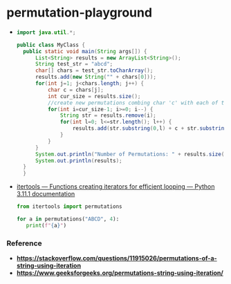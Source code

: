 permutation-playground
======================
- ```java
  import java.util.*;
  
  public class MyClass {
    public static void main(String args[]) {
        List<String> results = new ArrayList<String>();
        String test_str = "abcd";
        char[] chars = test_str.toCharArray();
        results.add(new String("" + chars[0]));
        for(int j=1; j<chars.length; j++) {
            char c = chars[j];
            int cur_size = results.size();
            //create new permutations combing char 'c' with each of the existing permutations
            for(int i=cur_size-1; i>=0; i--) {
                String str = results.remove(i);
                for(int l=0; l<=str.length(); l++) {
                    results.add(str.substring(0,l) + c + str.substring(l));
                }
            }
        }
        System.out.println("Number of Permutations: " + results.size());
        System.out.println(results);
    }
    }
    ```
- [itertools — Functions creating iterators for efficient looping — Python 3.11.1 documentation](https://docs.python.org/3/library/itertools.html)
    ```python
    from itertools import permutations

    for a in permutations("ABCD", 4):
       print(f"{a}")
    ```

### Reference
- **https://stackoverflow.com/questions/11915026/permutations-of-a-string-using-iteration**
- **https://www.geeksforgeeks.org/permutations-string-using-iteration/**
